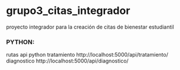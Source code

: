 # grupo3_citas_integrador
proyecto integrador para la creación de citas de bienestar estudiantil
### PYTHON:
rutas api python
tratamiento
http://localhost:5000/api/tratamiento/
diagnostico
http://localhost:5000/api/diagnostico/
